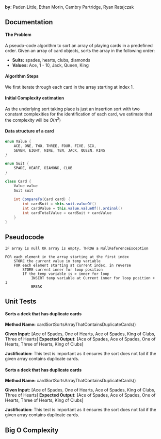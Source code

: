**by:** Paden Little, Ethan Morin, Cambry Partridge, Ryan Ratajczak

## Documentation

#### The Problem

A pseudo-code algorithm to sort an array of playing cards in a predefined order. 
Given an array of card objects, sorts the array in the following order:
- **Suits:** spades, hearts, clubs, diamonds
- **Values:** Ace, 1 - 10, Jack, Queen, King

#### Algorithm Steps

We first iterate through each card in the array starting at index 1. 

#### Initial Complexity estimation

As the underlying sort taking place is just an insertion sort with two constant complexities for the identification of each card, we estimate that the complexity will be $O(n^2)$

#### Data structure of a card

```java
enum Value {
	ACE, ONE, TWO, THREE, FOUR, FIVE, SIX, 
	SEVEN, EIGHT, NINE, TEN, JACK, QUEEN, KING
}

enum Suit {
	SPADE, HEART, DIAMOND, CLUB
}

class Card {
	Value value
	Suit suit
  
	int CompareTo(Card card) {
		int cardSuit = this.suit.valueOf()
		int cardValue = this.value.valueOf().ordinal()
		int cardTotalValue = cardSuit + cardValue
	}
}
```

## Pseudocode

```
IF array is null OR array is empty, THROW a NullReferenceException

FOR each element in the array starting at the first index
	STORE the current value in temp variable
	FOR each element starting at current index, in reverse
		STORE current inner for loop position
		IF the temp variable is > inner for loop
			INSERT temp variable at Current inner for loop position + 1
			BREAK
```

## Unit Tests

#### Sorts a deck that has duplicate cards

**Method Name:** cardSortSortsArrayThatContainsDuplicateCards()

**Given Input:** 
\[Ace of Spades, One of Hearts, Ace of Spades, King of Clubs, Three of Hearts]
**Expected Output:** 
\[Ace of Spades, Ace of Spades, One of Hearts, Three of Hearts, King of Clubs]

**Justification:** This test is important as it ensures the sort does not fail if the given array contains duplicate cards.

#### Sorts a deck that has duplicate cards

**Method Name:** cardSortSortsArrayThatContainsDuplicateCards()

**Given Input:** 
\[Ace of Spades, One of Hearts, Ace of Spades, King of Clubs, Three of Hearts]
**Expected Output:** 
\[Ace of Spades, Ace of Spades, One of Hearts, Three of Hearts, King of Clubs]

**Justification:** This test is important as it ensures the sort does not fail if the given array contains duplicate cards.

## Big O Complexity
